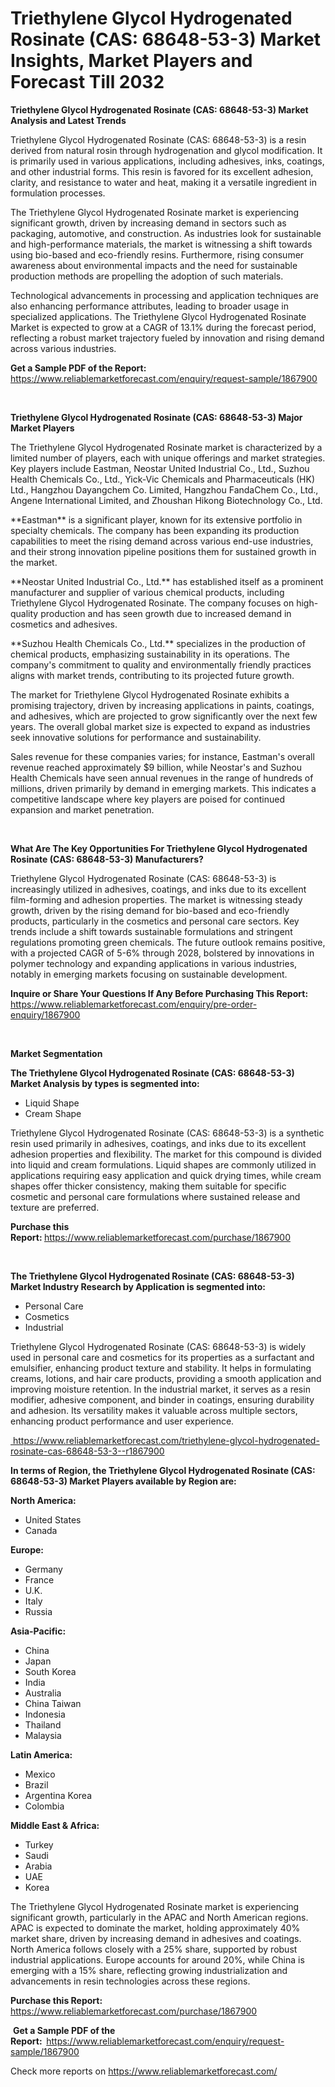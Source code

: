 <p><h1>Triethylene Glycol Hydrogenated Rosinate (CAS: 68648-53-3) Market Insights, Market Players and Forecast Till 2032</h1></p><p><strong>Triethylene Glycol Hydrogenated Rosinate (CAS: 68648-53-3) Market Analysis and Latest Trends</strong></p>
<p><p>Triethylene Glycol Hydrogenated Rosinate (CAS: 68648-53-3) is a resin derived from natural rosin through hydrogenation and glycol modification. It is primarily used in various applications, including adhesives, inks, coatings, and other industrial forms. This resin is favored for its excellent adhesion, clarity, and resistance to water and heat, making it a versatile ingredient in formulation processes.</p><p>The Triethylene Glycol Hydrogenated Rosinate market is experiencing significant growth, driven by increasing demand in sectors such as packaging, automotive, and construction. As industries look for sustainable and high-performance materials, the market is witnessing a shift towards using bio-based and eco-friendly resins. Furthermore, rising consumer awareness about environmental impacts and the need for sustainable production methods are propelling the adoption of such materials.</p><p>Technological advancements in processing and application techniques are also enhancing performance attributes, leading to broader usage in specialized applications. The Triethylene Glycol Hydrogenated Rosinate Market is expected to grow at a CAGR of 13.1% during the forecast period, reflecting a robust market trajectory fueled by innovation and rising demand across various industries.</p></p>
<p><strong>Get a Sample PDF of the Report:&nbsp;</strong> <a href="https://www.reliablemarketforecast.com/enquiry/request-sample/1867900?utm_campaign=2803&utm_medium=2&utm_source=Github&utm_content=ia&utm_term=27032025&utm_id=triethylene-glycol-hydrogenated-rosinate-cas-68648-53-3">https://www.reliablemarketforecast.com/enquiry/request-sample/1867900</a></p>
<p>&nbsp;</p>
<p><strong>Triethylene Glycol Hydrogenated Rosinate (CAS: 68648-53-3) Major Market Players</strong></p>
<p><p>The Triethylene Glycol Hydrogenated Rosinate market is characterized by a limited number of players, each with unique offerings and market strategies. Key players include Eastman, Neostar United Industrial Co., Ltd., Suzhou Health Chemicals Co., Ltd., Yick-Vic Chemicals and Pharmaceuticals (HK) Ltd., Hangzhou Dayangchem Co. Limited, Hangzhou FandaChem Co., Ltd., Angene International Limited, and Zhoushan Hikong Biotechnology Co., Ltd.</p><p>**Eastman** is a significant player, known for its extensive portfolio in specialty chemicals. The company has been expanding its production capabilities to meet the rising demand across various end-use industries, and their strong innovation pipeline positions them for sustained growth in the market.</p><p>**Neostar United Industrial Co., Ltd.** has established itself as a prominent manufacturer and supplier of various chemical products, including Triethylene Glycol Hydrogenated Rosinate. The company focuses on high-quality production and has seen growth due to increased demand in cosmetics and adhesives.</p><p>**Suzhou Health Chemicals Co., Ltd.** specializes in the production of chemical products, emphasizing sustainability in its operations. The company's commitment to quality and environmentally friendly practices aligns with market trends, contributing to its projected future growth.</p><p>The market for Triethylene Glycol Hydrogenated Rosinate exhibits a promising trajectory, driven by increasing applications in paints, coatings, and adhesives, which are projected to grow significantly over the next few years. The overall global market size is expected to expand as industries seek innovative solutions for performance and sustainability.</p><p>Sales revenue for these companies varies; for instance, Eastman's overall revenue reached approximately $9 billion, while Neostar's and Suzhou Health Chemicals have seen annual revenues in the range of hundreds of millions, driven primarily by demand in emerging markets. This indicates a competitive landscape where key players are poised for continued expansion and market penetration.</p></p>
<p>&nbsp;</p>
<p><strong>What Are The Key Opportunities For Triethylene Glycol Hydrogenated Rosinate (CAS: 68648-53-3) Manufacturers?</strong></p>
<p><p>Triethylene Glycol Hydrogenated Rosinate (CAS: 68648-53-3) is increasingly utilized in adhesives, coatings, and inks due to its excellent film-forming and adhesion properties. The market is witnessing steady growth, driven by the rising demand for bio-based and eco-friendly products, particularly in the cosmetics and personal care sectors. Key trends include a shift towards sustainable formulations and stringent regulations promoting green chemicals. The future outlook remains positive, with a projected CAGR of 5-6% through 2028, bolstered by innovations in polymer technology and expanding applications in various industries, notably in emerging markets focusing on sustainable development.</p></p>
<p><strong>Inquire or Share Your Questions If Any Before Purchasing This Report:</strong> <a href="https://www.reliablemarketforecast.com/enquiry/pre-order-enquiry/1867900?utm_campaign=2803&utm_medium=2&utm_source=Github&utm_content=ia&utm_term=27032025&utm_id=triethylene-glycol-hydrogenated-rosinate-cas-68648-53-3">https://www.reliablemarketforecast.com/enquiry/pre-order-enquiry/1867900</a></p>
<p>&nbsp;</p>
<p><strong>Market Segmentation</strong></p>
<p><strong>The Triethylene Glycol Hydrogenated Rosinate (CAS: 68648-53-3) Market Analysis by types is segmented into:</strong></p>
<p><ul><li>Liquid Shape</li><li>Cream Shape</li></ul></p>
<p><p>Triethylene Glycol Hydrogenated Rosinate (CAS: 68648-53-3) is a synthetic resin used primarily in adhesives, coatings, and inks due to its excellent adhesion properties and flexibility. The market for this compound is divided into liquid and cream formulations. Liquid shapes are commonly utilized in applications requiring easy application and quick drying times, while cream shapes offer thicker consistency, making them suitable for specific cosmetic and personal care formulations where sustained release and texture are preferred.</p></p>
<p><strong>Purchase this Report:&nbsp;</strong><a href="https://www.reliablemarketforecast.com/purchase/1867900?utm_campaign=2803&utm_medium=2&utm_source=Github&utm_content=ia&utm_term=27032025&utm_id=triethylene-glycol-hydrogenated-rosinate-cas-68648-53-3">https://www.reliablemarketforecast.com/purchase/1867900</a></p>
<p>&nbsp;</p>
<p><strong>The Triethylene Glycol Hydrogenated Rosinate (CAS: 68648-53-3) Market Industry Research by Application is segmented into:</strong></p>
<p><ul><li>Personal Care</li><li>Cosmetics</li><li>Industrial</li></ul></p>
<p><p>Triethylene Glycol Hydrogenated Rosinate (CAS: 68648-53-3) is widely used in personal care and cosmetics for its properties as a surfactant and emulsifier, enhancing product texture and stability. It helps in formulating creams, lotions, and hair care products, providing a smooth application and improving moisture retention. In the industrial market, it serves as a resin modifier, adhesive component, and binder in coatings, ensuring durability and adhesion. Its versatility makes it valuable across multiple sectors, enhancing product performance and user experience.</p></p>
<p><a href="https://www.reliablemarketforecast.com/triethylene-glycol-hydrogenated-rosinate-cas-68648-53-3--r1867900?utm_campaign=2803&utm_medium=2&utm_source=Github&utm_content=ia&utm_term=27032025&utm_id=triethylene-glycol-hydrogenated-rosinate-cas-68648-53-3">&nbsp;https://www.reliablemarketforecast.com/triethylene-glycol-hydrogenated-rosinate-cas-68648-53-3--r1867900</a></p>
<p><strong>In terms of Region, the Triethylene Glycol Hydrogenated Rosinate (CAS: 68648-53-3) Market Players available by Region are:</strong></p>
<p>
    <p> <strong> North America: </strong>
        <ul>
            <li>United States</li>
            <li>Canada</li>
        </ul>
        </p> 
    <p> <strong> Europe: </strong>
        <ul>
            <li>Germany</li>
            <li>France</li>
            <li>U.K.</li>
            <li>Italy</li>
            <li>Russia</li>
        </ul>
        </p> 
    <p> <strong> Asia-Pacific: </strong>
        <ul>
            <li>China</li>
            <li>Japan</li>
            <li>South Korea</li>
            <li>India</li>
            <li>Australia</li>
            <li>China Taiwan</li>
            <li>Indonesia</li>
            <li>Thailand</li>
            <li>Malaysia</li>
        </ul>
        </p> 
    <p> <strong> Latin America: </strong>
        <ul>
            <li>Mexico</li>
            <li>Brazil</li>
            <li>Argentina Korea</li>
            <li>Colombia</li>
        </ul>
        </p> 
    <p> <strong> Middle East & Africa: </strong>
        <ul>
            <li>Turkey</li>
            <li>Saudi</li>
            <li>Arabia</li>
            <li>UAE</li>
            <li>Korea</li>
        </ul>
    </p>
    </p>
<p><p>The Triethylene Glycol Hydrogenated Rosinate market is experiencing significant growth, particularly in the APAC and North American regions. APAC is expected to dominate the market, holding approximately 40% market share, driven by increasing demand in adhesives and coatings. North America follows closely with a 25% share, supported by robust industrial applications. Europe accounts for around 20%, while China is emerging with a 15% share, reflecting growing industrialization and advancements in resin technologies across these regions.</p></p>
<p><strong>Purchase this Report: </strong><a href="https://www.reliablemarketforecast.com/purchase/1867900?utm_campaign=2803&utm_medium=2&utm_source=Github&utm_content=ia&utm_term=27032025&utm_id=triethylene-glycol-hydrogenated-rosinate-cas-68648-53-3">https://www.reliablemarketforecast.com/purchase/1867900</a></p>
<p>&nbsp;<strong>Get a Sample PDF of the Report:&nbsp;&nbsp;</strong><a href="https://www.reliablemarketforecast.com/enquiry/request-sample/1867900?utm_campaign=2803&utm_medium=2&utm_source=Github&utm_content=ia&utm_term=27032025&utm_id=triethylene-glycol-hydrogenated-rosinate-cas-68648-53-3">https://www.reliablemarketforecast.com/enquiry/request-sample/1867900</a></p>
<p><strong></strong></p>
<p>Check more reports on <a href="https://www.reliablemarketforecast.com/?utm_campaign=2803&utm_medium=2&utm_source=Github&utm_content=ia&utm_term=27032025&utm_id=triethylene-glycol-hydrogenated-rosinate-cas-68648-53-3">https://www.reliablemarketforecast.com/</a></p>